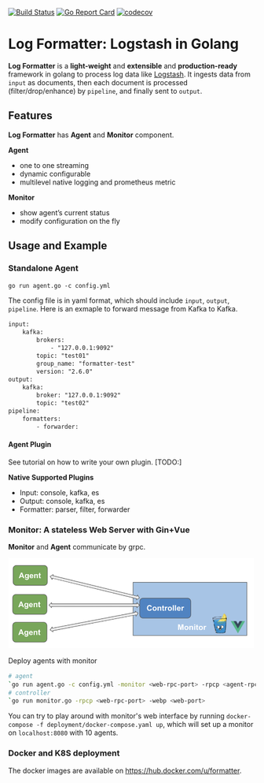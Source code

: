 [![Build Status](https://travis-ci.org/VertexC/log-formatter.svg?branch=master)](https://travis-ci.org/VertexC/log-formatter)
[![Go Report Card](https://goreportcard.com/badge/github.com/VertexC/log-formatter)](https://goreportcard.com/report/github.com/VertexC/log-formatter)
[![codecov](https://codecov.io/gh/VertexC/log-formatter/branch/master/graph/badge.svg?token=ULNP7LB4AI)](https://codecov.io/gh/VertexC/log-formatter)
# Log Formatter: Logstash in Golang
**Log Formatter** is a **light-weight** and **extensible** and **production-ready** framework in golang to process log data like [Logstash](https://github.com/elastic/logstash). It ingests data from `input` as documents, then each document is processed (filter/drop/enhance) by `pipeline`, and finally sent to `output`.

## Features
**Log Formatter** has **Agent** and **Monitor** component.

**Agent**
- one to one streaming
- dynamic configurable
- multilevel native logging and prometheus metric

**Monitor**
- show agent’s current status
- modify configuration on the fly

## Usage and Example
### Standalone Agent
`go run agent.go -c config.yml`

The config file is in yaml format, which should include `input`, `output`, `pipeline`. Here is an exmaple to forward message from Kafka to Kafka.
```
input:
    kafka:
        brokers: 
            - "127.0.0.1:9092"
        topic: "test01"
        group_name: "formatter-test"
        version: "2.6.0"
output:
    kafka:
        broker: "127.0.0.1:9092"
        topic: "test02"
pipeline:
    formatters:
        - forwarder:
```

#### Agent Plugin
See tutorial on how to write your own plugin. [TODO:]

**Native Supported Plugins**
- Input: console, kafka, es
- Output: console, kafka, es
- Formatter: parser, filter, forwarder

### Monitor: A stateless Web Server with Gin+Vue
**Monitor** and **Agent** communicate by grpc.

<img src="doc/monitor.png" alt="monitor" width="500px"/>

Deploy agents with monitor
```bash
# agent
`go run agent.go -c config.yml -monitor <web-rpc-port> -rpcp <agent-rpc-port>   `
# controller
`go run monitor.go -rpcp <web-rpc-port> -webp <web-port>
```

You can try to play around with monitor's web interface by running `docker-compose -f deployment/docker-compose.yaml up`, which will set up a monitor on `localhost:8080` with 10 agents.

### Docker and K8S deployment
The docker images are available on https://hub.docker.com/u/formatter.